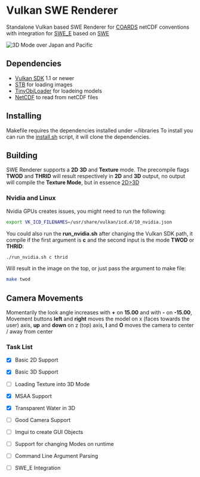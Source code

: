 # Vulkan SWE Renderer

Standalone Vulkan based SWE Renderer for [COARDS](https://ferret.pmel.noaa.gov/Ferret/documentation/coards-netcdf-conventions) netCDF conventions with integration for [SWE\_E](https://gitlab.lrz.de/ge69vuw/swe_e) based on [SWE](https://github.com/TUM-I5/SWE)


![3D Mode over Japan and Pacific](https://i.imgur.com/ECjmLJk.png)

## Dependencies

  - [Vulkan SDK](https://www.lunarg.com/vulkan-sdk/) 1.1 or newer 
  - [STB](https://github.com/nothings/stb) for loading images
  - [TinyObjLoader](https://github.com/syoyo/tinyobjloader) for loadeing models
  - [NetCDF](https://www.unidata.ucar.edu/software/netcdf/) to read from netCDF files

## Installing

Makefile requires the dependencies installed under ~/libraries 
To install you can run the [install.sh](install.sh) script, it will clone the dependencies.

## Building

SWE Renderer supports a **2D** **3D** and **Texture** mode. The precompile flags **TWOD** and **THRID** will result respectively in **2D** and **3D** output, no output will compile the **Texture Mode**, but in essence [2D>3D](https://www.reddit.com/r/Animemes/comments/8n7cn4/2d_3d/)

### Nvidia and Linux
Nvidia GPUs creates issues, you might need to run the following:
```bash
export VK_ICD_FILENAMES=/usr/share/vulkan/icd.d/10_nvidia.json
```
You could also run the **run_nvidia.sh** after changing the Vulkan SDK path, it compile if the first argument is **c** and the second input is the mode **TWOD** or **THRID**:
```bash
./run_nvidia.sh c thrid
```
Will result in the image on the top, or just pass the argument to make file:
```bash
make twod
```

## Camera Movements

Momentarily the look angle increases with **+** on **15.00** and with **-** on **-15.00**, Movement buttons **left** and **right** moves the model on x (faces towards the user) axis, **up** and **down** on z (top) axis, **I** and **O** moves the camera to center / away from center  

### Task List
- [x] Basic 2D Support
- [x] Basic 3D Support
- [ ] Loading Texture into 3D Mode
- [x]  MSAA Support
- [x] Transparent Water in 3D
- [ ] Good Camera Support
- [ ] Imgui to create GUI Objects
- [ ] Support for changing Modes on runtime
- [ ] Command Line Argument Parsing 
- [ ] SWE_E Integration

